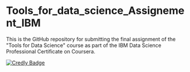 # Tools_for_data_science_Assignement_IBM
This is the GitHub repository for submitting the final assignment of the "Tools for Data Science" course as part of the IBM Data Science Professional Certificate on Coursera.

[![Credly Badge](https://images.credly.com/size/220x220/images/55f29f53-7178-40d7-9146-81766766bba3.png)](https://www.credly.com/badges/55f29f53-7178-40d7-9146-81766766bba3/public_url)

